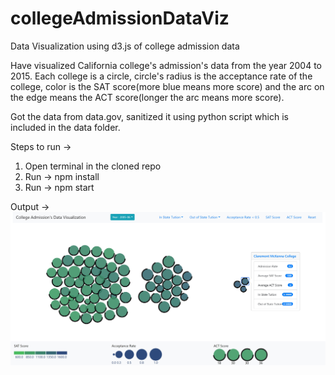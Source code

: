 # collegeAdmissionDataViz
Data Visualization using d3.js of college admission data

Have visualized California college's admission's data from the year 2004 to 2015.
Each college is a circle, circle's radius is the acceptance rate of the college, color is the SAT score(more blue means more score) and the arc on the edge means the ACT score(longer the arc means more score).

Got the data from data.gov, sanitized it using python script which is included in the data folder.

Steps to run ->
1. Open terminal in the cloned repo
2. Run -> npm install
3. Run -> npm start

Output ->
<img src="https://github.com/shantanuspark/collegeAdmissionDataViz/blob/master/output.JPG" />
